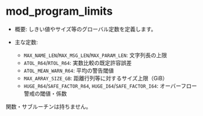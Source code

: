 # mod_program_limits

- 概要: しきい値やサイズ等のグローバル定数を定義します。

- 主な定数:
  - `MAX_NAME_LEN`/`MAX_MSG_LEN`/`MAX_PARAM_LEN`: 文字列長の上限
  - `ATOL_R64`/`RTOL_R64`: 実数比較の既定許容誤差
  - `ATOL_MEAN_WARN_R64`: 平均の警告閾値
  - `MAX_ARRAY_SIZE_GB`: 距離行列等に対するサイズ上限（GiB）
  - `HUGE_R64`/`SAFE_FACTOR_R64`, `HUGE_I64`/`SAFE_FACTOR_I64`: オーバーフロー警戒の閾値・係数

関数・サブルーチンは持ちません。

